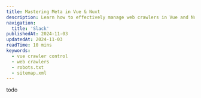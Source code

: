 ```yaml
---
title: Mastering Meta in Vue & Nuxt
description: Learn how to effectively manage web crawlers in Vue and Nuxt applications to optimize SEO and protect your content.
navigation:
  title: 'Slack'
publishedAt: 2024-11-03
updatedAt: 2024-11-03
readTime: 10 mins
keywords:
  - vue crawler control
  - web crawlers
  - robots.txt
  - sitemap.xml
---
```


todo
